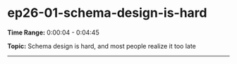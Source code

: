 # ep26-01-schema-design-is-hard

**Time Range:** 0:00:04 - 0:04:45

**Topic:** Schema design is hard, and most people realize it too late

---

